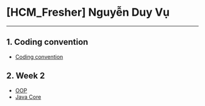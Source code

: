 # [HCM_Fresher] Nguyễn Duy Vụ

 ***

 ## 1. Coding convention
 * [Coding convention](https://github.com/Duyvu2610/Coding-convention)
 ## 2. Week 2
 * [OOP](https://github.com/Duyvu2610/oop-example)
 * [Java Core](https://github.com/Duyvu2610/Java-Core)
